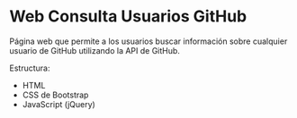 # Web Consulta Usuarios GitHub

Página web que permite a los usuarios buscar información sobre cualquier usuario de GitHub utilizando la API de GitHub.

Estructura:
- HTML
- CSS de Bootstrap
- JavaScript (jQuery)
